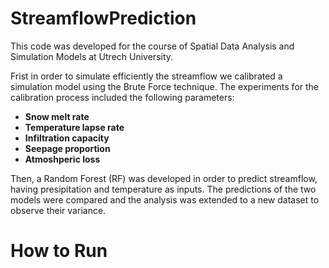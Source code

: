 # StreamflowPrediction
This code was developed for the course of Spatial Data Analysis and Simulation Models at Utrech University. 

Frist in order to simulate efficiently the streamflow we calibrated a simulation model using the Brute Force technique. The experiments for the calibration process included the following parameters:
- **Snow melt rate**
- **Temperature lapse rate**
- **Infiltration capacity**
- **Seepage proportion**
- **Atmoshperic loss**

Then, a Random Forest (RF) was developed in order to predict streamflow, having presipitation and temperature as inputs. The predictions of the two models were compared and the analysis was extended to a new dataset to observe their variance.



# How to Run
